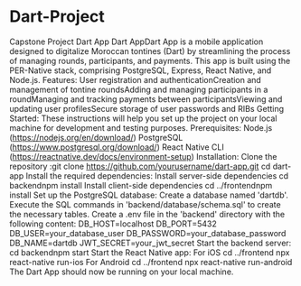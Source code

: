 # Dart-Project
Capstone Project Dart App
Dart AppDart App is a mobile application designed to digitalize Moroccan tontines (Dart) by streamlining the process of managing rounds, participants, and payments. This app is built using the PER-Native stack, comprising PostgreSQL, Express, React Native, and Node.js.
Features:
User registration and authenticationCreation and management of tontine roundsAdding and managing participants in a roundManaging and tracking payments between participantsViewing and updating user profilesSecure storage of user passwords and RIBs
Getting Started:
These instructions will help you set up the project on your local machine for development and testing purposes.
Prerequisites:
Node.js (https://nodejs.org/en/download/)
PostgreSQL (https://www.postgresql.org/download/)
React Native CLI (https://reactnative.dev/docs/environment-setup)
Installation:
Clone the repository
:git clone https://github.com/yourusername/dart-app.git
cd dart-app
Install the required dependencies:
Install server-side dependencies
cd backendnpm install
Install client-side dependencies
cd ../frontendnpm install
Set up the PostgreSQL database:
Create a database named 'dartdb'.
Execute the SQL commands in 'backend/database/schema.sql' to create the necessary tables.
Create a .env file in the 'backend' directory with the following content:
DB_HOST=localhost
DB_PORT=5432
DB_USER=your_database_user
DB_PASSWORD=your_database_password
DB_NAME=dartdb
JWT_SECRET=your_jwt_secret
Start the backend server:
cd backendnpm start
Start the React Native app:
For iOS
cd ../frontend
npx react-native run-ios
For Android
cd ../frontend
npx react-native run-android
The Dart App should now be running on your local machine.
